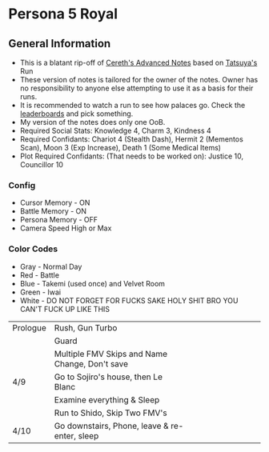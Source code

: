 # Persona 5 Royal

## General Information
  * This is a blatant rip-off of [Cereth's Advanced Notes][1] based on [Tatsuya's][2] Run
  * These version of notes is tailored for the owner of the notes. Owner has no responsibility to anyone else attempting to use it as a basis for their runs.
  * It is recommended to watch a run to see how palaces go. Check the [leaderboards][3] and pick something.
  * My version of the notes does only one OoB.
  * Required Social Stats: Knowledge 4, Charm 3, Kindness 4
  * Required Confidants: Chariot 4 (Stealth Dash), Hermit 2 (Mementos Scan), Moon 3 (Exp Increase), Death 1 (Some Medical Items)
  * Plot Required Confidants: (That needs to be worked on): Justice 10, Councillor 10

### Config
  * Cursor Memory - ON
  * Battle Memory - ON
  * Persona Memory - OFF
  * Camera Speed High or Max

### Color Codes
  * Gray - Normal Day
  * Red - Battle
  * Blue - Takemi (used once) and Velvet Room 
  * Green - Iwai
  * White - DO NOT FORGET FOR FUCKS SAKE HOLY SHIT BRO YOU CAN'T FUCK UP LIKE THIS



| | | | | | | | | | | |
|---|---|---|---|---|---|---|---|---|---|---|
| Prologue | Rush, Gun Turbo |
| | Guard |
| | Multiple FMV Skips and Name Change, Don't save |
| 4/9 | Go to Sojiro's house, then Le Blanc |
| | Examine everything & Sleep |
| | Run to Shido, Skip Two FMV's |
| 4/10 | Go downstairs, Phone, leave & re-enter, sleep |



  [1]: https://bit.ly/p5r-advanced
  [2]: https://twitch.tv/tatsuyaact
  [3]: https://speedrun.com/p5r